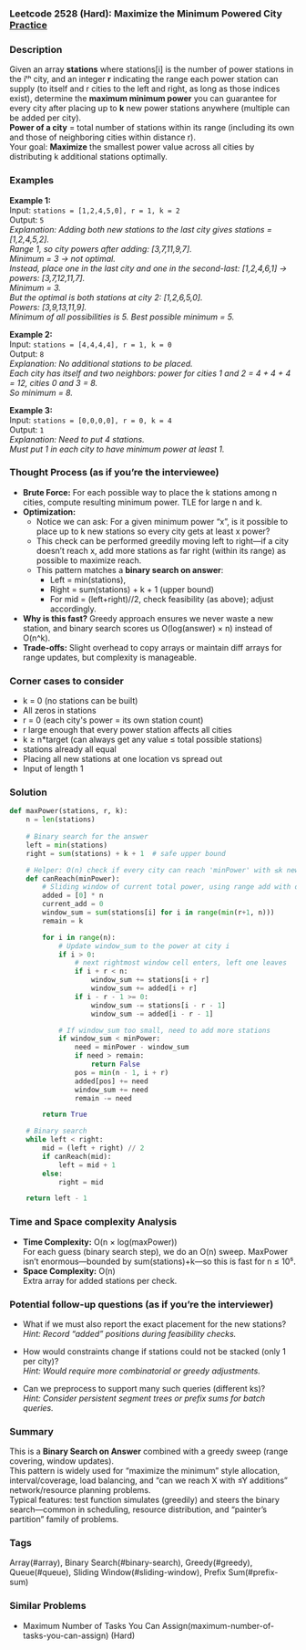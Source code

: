 ### Leetcode 2528 (Hard): Maximize the Minimum Powered City [Practice](https://leetcode.com/problems/maximize-the-minimum-powered-city)

### Description  
Given an array **stations** where stations[i] is the number of power stations in the iᵗʰ city, and an integer **r** indicating the range each power station can supply (to itself and r cities to the left and right, as long as those indices exist), determine the **maximum minimum power** you can guarantee for every city after placing up to **k** new power stations anywhere (multiple can be added per city).  
**Power of a city** = total number of stations within its range (including its own and those of neighboring cities within distance r).  
Your goal: **Maximize** the smallest power value across all cities by distributing k additional stations optimally.

### Examples  

**Example 1:**  
Input: `stations = [1,2,4,5,0], r = 1, k = 2`  
Output: `5`  
*Explanation: Adding both new stations to the last city gives stations = [1,2,4,5,2].  
Range 1, so city powers after adding: [3,7,11,9,7].  
Minimum = 3 → not optimal.  
Instead, place one in the last city and one in the second-last: [1,2,4,6,1] → powers: [3,7,12,11,7].  
Minimum = 3.  
But the optimal is both stations at city 2: [1,2,6,5,0].  
Powers: [3,9,13,11,9].  
Minimum of all possibilities is 5. Best possible minimum = 5.*

**Example 2:**  
Input: `stations = [4,4,4,4], r = 1, k = 0`  
Output: `8`  
*Explanation: No additional stations to be placed.  
Each city has itself and two neighbors: power for cities 1 and 2 = 4 + 4 + 4 = 12, cities 0 and 3 = 8.  
So minimum = 8.*

**Example 3:**  
Input: `stations = [0,0,0,0], r = 0, k = 4`  
Output: `1`  
*Explanation: Need to put 4 stations.  
Must put 1 in each city to have minimum power at least 1.*

### Thought Process (as if you’re the interviewee)  
- **Brute Force:** For each possible way to place the k stations among n cities, compute resulting minimum power. TLE for large n and k.
- **Optimization:**  
  - Notice we can ask: For a given minimum power “x”, is it possible to place up to k new stations so every city gets at least x power?  
  - This check can be performed greedily moving left to right—if a city doesn’t reach x, add more stations as far right (within its range) as possible to maximize reach.  
  - This pattern matches a **binary search on answer**:  
    - Left = min(stations),  
    - Right = sum(stations) + k + 1 (upper bound)  
    - For mid = (left+right)//2, check feasibility (as above); adjust accordingly.
- **Why is this fast?** Greedy approach ensures we never waste a new station, and binary search scores us O(log(answer) × n) instead of O(n^k).
- **Trade-offs:** Slight overhead to copy arrays or maintain diff arrays for range updates, but complexity is manageable.

### Corner cases to consider  
- k = 0 (no stations can be built)  
- All zeros in stations  
- r = 0 (each city's power = its own station count)  
- r large enough that every power station affects all cities  
- k ≥ n\*target (can always get any value ≤ total possible stations)  
- stations already all equal  
- Placing all new stations at one location vs spread out  
- Input of length 1

### Solution

```python
def maxPower(stations, r, k):
    n = len(stations)
    
    # Binary search for the answer
    left = min(stations)
    right = sum(stations) + k + 1  # safe upper bound

    # Helper: O(n) check if every city can reach 'minPower' with ≤k new stations
    def canReach(minPower):
        # Sliding window of current total power, using range add with diff array
        added = [0] * n
        current_add = 0
        window_sum = sum(stations[i] for i in range(min(r+1, n)))
        remain = k

        for i in range(n):
            # Update window_sum to the power at city i
            if i > 0:
                # next rightmost window cell enters, left one leaves
                if i + r < n:
                    window_sum += stations[i + r]
                    window_sum += added[i + r]
                if i - r - 1 >= 0:
                    window_sum -= stations[i - r - 1]
                    window_sum -= added[i - r - 1]

            # If window_sum too small, need to add more stations
            if window_sum < minPower:
                need = minPower - window_sum
                if need > remain:
                    return False
                pos = min(n - 1, i + r)
                added[pos] += need
                window_sum += need
                remain -= need

        return True

    # Binary search
    while left < right:
        mid = (left + right) // 2
        if canReach(mid):
            left = mid + 1
        else:
            right = mid

    return left - 1
```

### Time and Space complexity Analysis  

- **Time Complexity:** O(n × log(maxPower))  
  For each guess (binary search step), we do an O(n) sweep. MaxPower isn’t enormous—bounded by sum(stations)+k—so this is fast for n ≤ 10⁵.
- **Space Complexity:** O(n)  
  Extra array for added stations per check.

### Potential follow-up questions (as if you’re the interviewer)  

- What if we must also report the exact placement for the new stations?  
  *Hint: Record “added” positions during feasibility checks.*

- How would constraints change if stations could not be stacked (only 1 per city)?  
  *Hint: Would require more combinatorial or greedy adjustments.*

- Can we preprocess to support many such queries (different ks)?  
  *Hint: Consider persistent segment trees or prefix sums for batch queries.*

### Summary
This is a **Binary Search on Answer** combined with a greedy sweep (range covering, window updates).  
This pattern is widely used for “maximize the minimum” style allocation, interval/coverage, load balancing, and “can we reach X with ≤Y additions” network/resource planning problems.  
Typical features: test function simulates (greedily) and steers the binary search—common in scheduling, resource distribution, and “painter’s partition” family of problems.

### Tags
Array(#array), Binary Search(#binary-search), Greedy(#greedy), Queue(#queue), Sliding Window(#sliding-window), Prefix Sum(#prefix-sum)

### Similar Problems
- Maximum Number of Tasks You Can Assign(maximum-number-of-tasks-you-can-assign) (Hard)